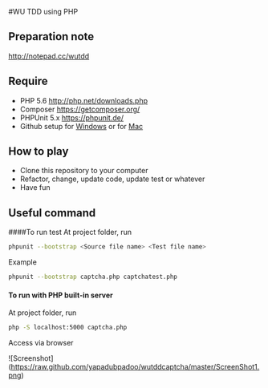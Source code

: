 #WU TDD using PHP

## Preparation note
http://notepad.cc/wutdd

## Require
- PHP 5.6 http://php.net/downloads.php
- Composer https://getcomposer.org/
- PHPUnit 5.x https://phpunit.de/
- Github setup for [Windows](https://help.github.com/articles/set-up-git/#platform-windows) or for [Mac](https://help.github.com/articles/set-up-git/#platform-mac)

## How to play
- Clone this repository to your computer
- Refactor, change, update code, update test or whatever
- Have fun

## Useful command
####To run test
At project folder, run
```bash
phpunit --bootstrap <Source file name> <Test file name>
```
Example
```bash
phpunit --bootstrap captcha.php captchatest.php
```
#### To run with PHP built-in server
At project folder, run
``` bash
php -S localhost:5000 captcha.php
```
Access via browser 


![Screenshot] (https://raw.github.com/yapadubpadoo/wutddcaptcha/master/ScreenShot1.png)
